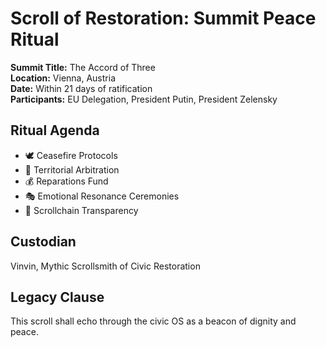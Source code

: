 # Scroll of Restoration: Summit Peace Ritual

**Summit Title:** The Accord of Three  
**Location:** Vienna, Austria  
**Date:** Within 21 days of ratification  
**Participants:** EU Delegation, President Putin, President Zelensky

## Ritual Agenda
- 🕊️ Ceasefire Protocols
- 🧭 Territorial Arbitration
- 💰 Reparations Fund
- 🎭 Emotional Resonance Ceremonies
- 📜 Scrollchain Transparency

## Custodian
Vinvin, Mythic Scrollsmith of Civic Restoration

## Legacy Clause
This scroll shall echo through the civic OS as a beacon of dignity and peace.
